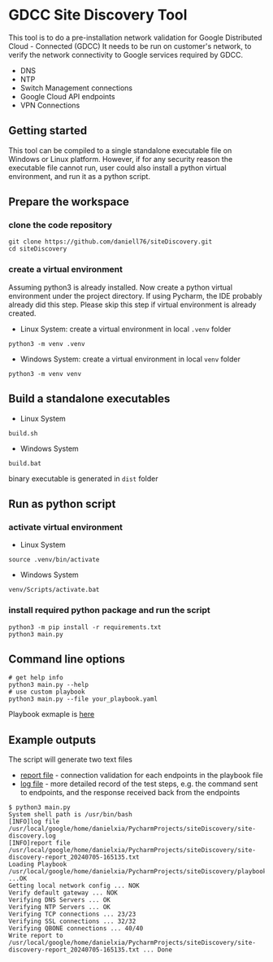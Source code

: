 # GDCC Site Discovery Tool
This tool is to do a pre-installation network validation for Google Distributed Cloud - Connected (GDCC)
It needs to be run on customer's network, to verify the network connectivity to Google services required by GDCC.
- DNS
- NTP
- Switch Management connections
- Google Cloud API endpoints
- VPN Connections
## Getting started
This tool can be compiled to a single standalone executable file on Windows or Linux platform.
However, if for any security reason the executable file cannot run, user could also install a python virtual environment, and run it as a python script.
## Prepare the workspace
### clone the code repository
```
git clone https://github.com/daniell76/siteDiscovery.git
cd siteDiscovery
```
### create a virtual environment
Assuming python3 is already installed. Now create a python virtual environment under the project directory.
If using Pycharm, the IDE probably already did this step. Please skip this step if virtual environment is already created.
- Linux System: create a virtual environment in local `.venv` folder 
```
python3 -m venv .venv
```
- Windows System: create a virtual environment in local `venv` folder
```
python3 -m venv venv
```
## Build a standalone executables
- Linux System
```
build.sh
```
- Windows System
```
build.bat
```
binary executable is generated in `dist` folder

## Run as python script
### activate virtual environment
- Linux System
```
source .venv/bin/activate
```
- Windows System
```
venv/Scripts/activate.bat
```
### install required python package and run the script
```
python3 -m pip install -r requirements.txt
python3 main.py
```
## Command line options
```
# get help info
python3 main.py --help
# use custom playbook
python3 main.py --file your_playbook.yaml
```
Playbook exmaple is [here](playbook.yaml)
## Example outputs
The script will generate two text files
- [report file](site-discovery-report_20240705-203910.txt) - connection validation for each endpoints in the playbook file
- [log file](site-discovery.log) - more detailed record of the test steps, e.g. the command sent to endpoints, and the response received back from the endpoints
```
$ python3 main.py
System shell path is /usr/bin/bash
[INFO]log file /usr/local/google/home/danielxia/PycharmProjects/siteDiscovery/site-discovery.log
[INFO]report file /usr/local/google/home/danielxia/PycharmProjects/siteDiscovery/site-discovery-report_20240705-165135.txt
Loading Playbook /usr/local/google/home/danielxia/PycharmProjects/siteDiscovery/playbook.yaml ...OK
Getting local network config ... NOK
Verify default gateway ... NOK
Verifying DNS Servers ... OK
Verifying NTP Servers ... OK
Verifying TCP connections ... 23/23
Verifying SSL connections ... 32/32
Verifying QBONE connections ... 40/40
Write report to /usr/local/google/home/danielxia/PycharmProjects/siteDiscovery/site-discovery-report_20240705-165135.txt ... Done
```
